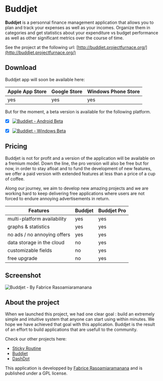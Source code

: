 # Buddjet

**Buddjet** is a personnal finance management application that allows you to plan and track your expenses as well as your incomes. Organize them in categories and get statistics about your expenditure vs budget performance as well as other significant metrics over the course of time.

See the project at the following url: [http://buddjet.projectfurnace.org/](http://buddjet.projectfurnace.org/)


## Download

Buddjet app will soon be available here: 

Apple App Store | Google Store | Windows Phone Store 
--------------- | ------------ |-------------------- 
yes | yes | yes


But for the moment, a beta version is available for the following platform.

- [x] [![Buddjet - Android Beta](http://buddjet.projectfurnace.org/website/img/business/android-logo.png)](http://buddjet.projectfurnace.org/)
- [x] [![Buddjet - Windows Beta](http://buddjet.projectfurnace.org/website/img/business/windows-logo.png)](http://buddjet.projectfurnace.org/)



## Pricing

Buddjet is not for profit and a version of the application will be available on a fremium model. Down the line, the pro version will also be free but for now, in order to stay afloat and to fund the development of new features, we offer a paid version with extended features at less than a price of a cup of coffee.

Along our journey, we aim to develop new amazing projects and we are working hard to keep delivering free applications where users are not forced to endure annoying advertisements in return.

Features | Buddjet | Buddjet Pro 
-------- | ------- | -----------
multi-platform availability | yes | yes
graphs & statistics | yes | yes
no ads / no annoying offers | yes | yes
data storage in the cloud | no | yes
customizable fields | no | yes
free upgrade | no | yes


## Screenshot

![Buddjet - By Fabrice Rasoamiaramanana](http://buddjet.projectfurnace.org/website/img/business/dev_app.jpg)

## About the project

When we launched this project, we had one clear goal : build an extremely simple and intuitive system that anyone can start using within minutes. We hope we have achieved that goal with this application. Buddjet is the result of an effort to build applications that are usefull to the community.

Check our other projects here:
- [Sticky Routine](http://sticky.projectfurnace.org)
- [Buddjet](http://buddjet.projectfurnace.org)
- [DashDot](http://dash.projectfurnace.org)

This application is developped by [Fabrice Rasoamiaramanana](http://buddjet.projectfurnace.org) and is published under a GPL license.

